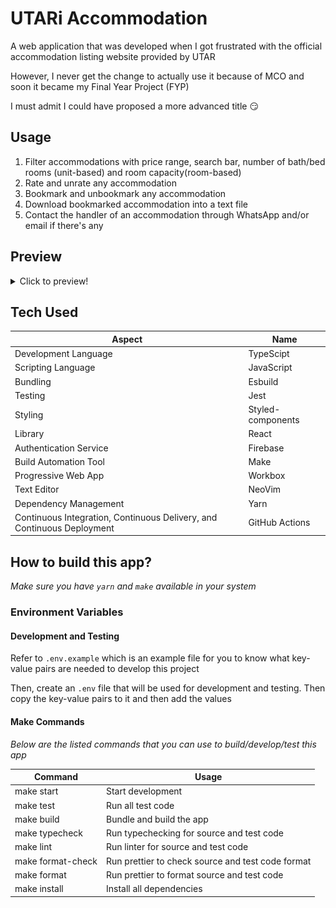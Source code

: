 # **UTARi Accommodation**

A web application that was developed when I got frustrated with the official accommodation listing website provided by UTAR

However, I never get the change to actually use it because of MCO and soon it became my Final Year Project (FYP)

I must admit I could have proposed a more advanced title 😏

## Usage

1. Filter accommodations with price range, search bar, number of bath/bed rooms (unit-based) and room capacity(room-based)
2. Rate and unrate any accommodation
3. Bookmark and unbookmark any accommodation
4. Download bookmarked accommodation into a text file
5. Contact the handler of an accommodation through WhatsApp and/or email if there's any

## Preview

<details>
<summary>Click to preview!</summary>

#### Main Page

![Home](./docs/home.png 'Home')

#### About Page

![About](./docs/about.png 'About')

#### Contact Page

![Contact](./docs/contact.png 'Contact')

#### Accommodation Page (Room-Based)

![Room](./docs/general-room.png 'Room')
![Detailed Room](./docs/detailed-room.png 'Detailed Room')

#### Accommodation Page (Unit-Based)

![Unit](./docs/general-unit.png 'Unit')
![Detailed Unit](./docs/detailed-unit.png 'Detailed Unit')

#### How it Works Page

![Work](./docs/how-it-works.png 'Work')

#### Last but not least, footer

![Footer](./docs/footer.png 'Footer')

</details>

## Tech Used

| Aspect                                                                 | Name              |
| ---------------------------------------------------------------------- | ----------------- |
| Development Language                                                   | TypeScipt         |
| Scripting Language                                                     | JavaScript        |
| Bundling                                                               | Esbuild           |
| Testing                                                                | Jest              |
| Styling                                                                | Styled-components |
| Library                                                                | React             |
| Authentication Service                                                 | Firebase          |
| Build Automation Tool                                                  | Make              |
| Progressive Web App                                                    | Workbox           |
| Text Editor                                                            | NeoVim            |
| Dependency Management                                                  | Yarn              |
| Continuous Integration, Continuous Delivery, and Continuous Deployment | GitHub Actions    |

## How to build this app?

_*Make sure you have `yarn` and `make` available in your system*_

### Environment Variables

#### Development and Testing

Refer to `.env.example` which is an example file for you to know what key-value pairs are needed to develop this project

Then, create an `.env` file that will be used for development and testing. Then copy the key-value pairs to it and then add the values

#### Make Commands

_*Below are the listed commands that you can use to build/develop/test this app*_

| Command           | Usage                                             |
| ----------------- | ------------------------------------------------- |
| make start        | Start development                                 |
| make test         | Run all test code                                 |
| make build        | Bundle and build the app                          |
| make typecheck    | Run typechecking for source and test code         |
| make lint         | Run linter for source and test code               |
| make format-check | Run prettier to check source and test code format |
| make format       | Run prettier to format source and test code       |
| make install      | Install all dependencies                          |

